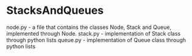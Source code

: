 # StacksAndQueues
node.py - a file that contains the classes Node, Stack and Queue, implemented through Node.
stack.py - implementation of Stack class through python lists
queue.py - implementation of Queue class through python lists
